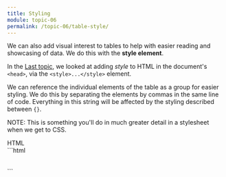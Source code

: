 ```yaml
---
title: Styling
module: topic-06
permalink: /topic-06/table-style/
---
```


<div class="divider-heading"></div>

We can also add visual interest to tables to help with easier reading and showcasing of data. We do this with the **style element**.

In the [Last topic](../../topic-05/head-style), we looked at adding _style_ to HTML in the document's `<head>`, via the `<style>...</style>` element.

We can reference the individual elements of the table as a group for easier styling. We do this by separating the elements by commas in the same line of code. Everything in this string will be affected by the styling described between `{}`.

<span class="label label-info">NOTE:</span> This is something you'll do in much greater detail in a stylesheet when we get to CSS.


<div class="code-heading">
  <span class="html">HTML</span>
</div>
```html
<head>
  <style>
      table, th, td {
        /* Attributes that will "decorate" the table: */
      }
  </style>
</head>

<body>
  <table>
    <!-- Table contents to-be-styled: -->
  </table>
</body>
```

